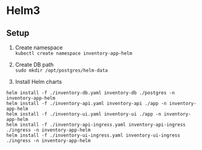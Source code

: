 # Helm3

## Setup

1. Create namespace  
`kubectl create namespace inventory-app-helm`

1. Create DB path  
`sudo mkdir /opt/postgres/helm-data`

1. Install Helm charts

```
helm install -f ./inventory-db.yaml inventory-db ./postgres -n inventory-app-helm
helm install -f ./inventory-api.yaml inventory-api ./app -n inventory-app-helm
helm install -f ./inventory-ui.yaml inventory-ui ./app -n inventory-app-helm
helm install -f ./inventory-api-ingress.yaml inventory-api-ingress ./ingress -n inventory-app-helm
helm install -f ./inventory-ui-ingress.yaml inventory-ui-ingress ./ingress -n inventory-app-helm
```